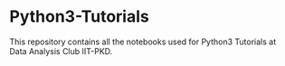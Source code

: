 # Python3-Tutorials

This repository contains all the notebooks used for Python3 Tutorials at Data Analysis Club IIT-PKD.
